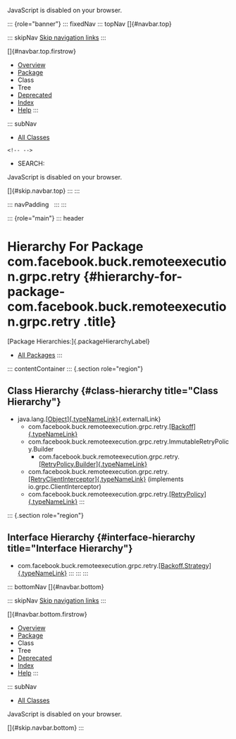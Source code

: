 <div>

JavaScript is disabled on your browser.

</div>

::: {role="banner"}
::: fixedNav
::: topNav
[]{#navbar.top}

::: skipNav
[Skip navigation links](#skip.navbar.top "Skip navigation links")
:::

[]{#navbar.top.firstrow}

-   [Overview](../../../../../../index.html)
-   [Package](package-summary.html)
-   Class
-   Tree
-   [Deprecated](../../../../../../deprecated-list.html)
-   [Index](../../../../../../index-all.html)
-   [Help](../../../../../../help-doc.html)
:::

::: subNav
-   [All Classes](../../../../../../allclasses.html)

```{=html}
<!-- -->
```
-   SEARCH:

<div>

<div>

JavaScript is disabled on your browser.

</div>

</div>

[]{#skip.navbar.top}
:::
:::

::: navPadding
 
:::
:::

::: {role="main"}
::: header
# Hierarchy For Package com.facebook.buck.remoteexecution.grpc.retry {#hierarchy-for-package-com.facebook.buck.remoteexecution.grpc.retry .title}

[Package Hierarchies:]{.packageHierarchyLabel}

-   [All Packages](../../../../../../overview-tree.html)
:::

::: contentContainer
::: {.section role="region"}
## Class Hierarchy {#class-hierarchy title="Class Hierarchy"}

-   java.lang.[[Object]{.typeNameLink}](http://docs.oracle.com/javase/7/docs/api/java/lang/Object.html?is-external=true "class or interface in java.lang"){.externalLink}
    -   com.facebook.buck.remoteexecution.grpc.retry.[[Backoff]{.typeNameLink}](Backoff.html "class in com.facebook.buck.remoteexecution.grpc.retry")
    -   com.facebook.buck.remoteexecution.grpc.retry.ImmutableRetryPolicy.Builder
        -   com.facebook.buck.remoteexecution.grpc.retry.[[RetryPolicy.Builder]{.typeNameLink}](RetryPolicy.Builder.html "class in com.facebook.buck.remoteexecution.grpc.retry")
    -   com.facebook.buck.remoteexecution.grpc.retry.[[RetryClientInterceptor]{.typeNameLink}](RetryClientInterceptor.html "class in com.facebook.buck.remoteexecution.grpc.retry")
        (implements io.grpc.ClientInterceptor)
    -   com.facebook.buck.remoteexecution.grpc.retry.[[RetryPolicy]{.typeNameLink}](RetryPolicy.html "class in com.facebook.buck.remoteexecution.grpc.retry")
:::

::: {.section role="region"}
## Interface Hierarchy {#interface-hierarchy title="Interface Hierarchy"}

-   com.facebook.buck.remoteexecution.grpc.retry.[[Backoff.Strategy]{.typeNameLink}](Backoff.Strategy.html "interface in com.facebook.buck.remoteexecution.grpc.retry")
:::
:::
:::

::: bottomNav
[]{#navbar.bottom}

::: skipNav
[Skip navigation links](#skip.navbar.bottom "Skip navigation links")
:::

[]{#navbar.bottom.firstrow}

-   [Overview](../../../../../../index.html)
-   [Package](package-summary.html)
-   Class
-   Tree
-   [Deprecated](../../../../../../deprecated-list.html)
-   [Index](../../../../../../index-all.html)
-   [Help](../../../../../../help-doc.html)
:::

::: subNav
-   [All Classes](../../../../../../allclasses.html)

<div>

<div>

JavaScript is disabled on your browser.

</div>

</div>

[]{#skip.navbar.bottom}
:::

